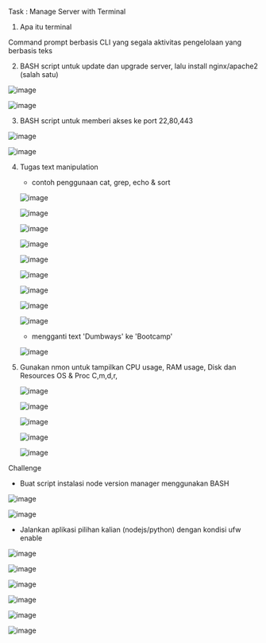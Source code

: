 Task : Manage Server with Terminal

1. Apa itu terminal

Command prompt berbasis CLI yang segala aktivitas pengelolaan yang berbasis teks

2. BASH script untuk update dan upgrade server, lalu install nginx/apache2 (salah satu)

![image](https://user-images.githubusercontent.com/45737074/213401831-e3a26996-b535-41cf-aeda-88fd1158d29c.png)

![image](https://user-images.githubusercontent.com/45737074/213401877-734378c9-1bc7-4f15-8e2d-d06afae5f1fd.png)

3. BASH script untuk memberi akses ke port 22,80,443

![image](https://user-images.githubusercontent.com/45737074/213401964-bc2d9445-ab14-4f4c-aa50-a22ee0591ec9.png)

![image](https://user-images.githubusercontent.com/45737074/213401986-a239d14f-7c95-4f1f-8559-0965850c9989.png)


  

4. Tugas text manipulation
    - contoh penggunaan cat, grep, echo & sort
    
    ![image](https://user-images.githubusercontent.com/45737074/213402020-276d1826-6004-4db0-aad3-989af75c3fdc.png)
    
    ![image](https://user-images.githubusercontent.com/45737074/213607047-9b9e7744-ab8f-4f0a-9ba3-6af6cec7bb4f.png)

    ![image](https://user-images.githubusercontent.com/45737074/213402041-7e06a6eb-92ba-41ea-beed-26cdb7fcf8ae.png)
    
    ![image](https://user-images.githubusercontent.com/45737074/213547711-3f49c6ff-8823-4fa7-a7f6-80ce73585e47.png)

    ![image](https://user-images.githubusercontent.com/45737074/213402084-928a992c-5711-4ea0-a31f-39d6595bac6a.png)
    
    ![image](https://user-images.githubusercontent.com/45737074/213402094-ded41c44-eb9a-46f6-99d6-3aa65539d5e7.png)
    
    ![image](https://user-images.githubusercontent.com/45737074/213402115-187f8cb1-7edd-42ee-a1db-af2ae77f7389.png)
    
    ![image](https://user-images.githubusercontent.com/45737074/213402122-ed7ab2cd-1a41-46f4-a724-2e77968d6579.png)
    
    ![image](https://user-images.githubusercontent.com/45737074/213402145-d2307b5e-0f48-4791-9fd8-5c1eced73d24.png)
    
    - mengganti text 'Dumbways' ke 'Bootcamp'
    
    ![image](https://user-images.githubusercontent.com/45737074/213607097-ff150484-a0c2-43d3-87ab-290bd6721fbd.png)


5. Gunakan nmon untuk tampilkan CPU usage, RAM usage, Disk dan Resources OS & Proc
C,m,d,r,
     
    ![image](https://user-images.githubusercontent.com/45737074/213402298-4c003469-a902-4bce-8629-782819f96a88.png)
    
    ![image](https://user-images.githubusercontent.com/45737074/213402316-a0fccf29-da65-463f-b13c-a3c3cfc18ac2.png)
    
    ![image](https://user-images.githubusercontent.com/45737074/213402324-866ce45d-f8e2-4677-a98f-f3f9bc3deb77.png)
    
    ![image](https://user-images.githubusercontent.com/45737074/213402355-217f8f26-8375-4e68-a9d0-3301ee884b61.png)
    
    ![image](https://user-images.githubusercontent.com/45737074/213402368-6db5a027-f644-4a89-9139-0d24ca17c09e.png)
    

Challenge
- Buat script instalasi node version manager menggunakan BASH

![image](https://user-images.githubusercontent.com/45737074/213402636-e9ac340a-7ea0-4cda-8ba0-a65ecd7f9424.png)

![image](https://user-images.githubusercontent.com/45737074/213402644-0b473228-5334-4d94-bbc0-7d98f965ddf2.png)

  
- Jalankan aplikasi pilihan kalian (nodejs/python) dengan kondisi ufw enable

![image](https://user-images.githubusercontent.com/45737074/213402685-8e995a8d-6666-4fbf-9424-d48ddf735da2.png)

![image](https://user-images.githubusercontent.com/45737074/213402711-ed46e5ef-31ca-4a10-91f6-064d4f21d905.png)

![image](https://user-images.githubusercontent.com/45737074/213402734-78e93a46-813d-45e4-ac2b-f88902a90dc1.png)

![image](https://user-images.githubusercontent.com/45737074/213402748-d10ef20c-4957-4370-b9c5-3ceee1ed570f.png)

![image](https://user-images.githubusercontent.com/45737074/213402764-c1027364-c3fc-4765-87dc-d7cf3cfe2a1c.png)

![image](https://user-images.githubusercontent.com/45737074/213402779-f2084f92-dc5f-4d68-ae7d-7c2392554cea.png)


